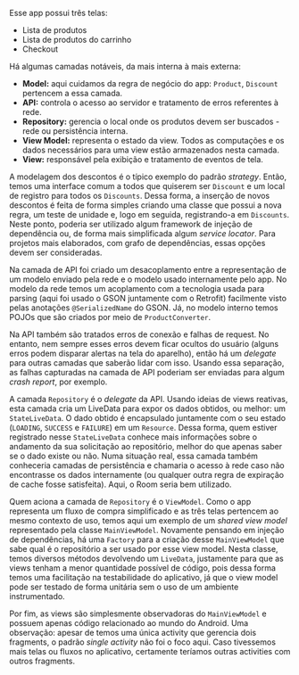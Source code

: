 Esse app possui três telas: 

 - Lista de produtos
 - Lista de produtos do carrinho
 - Checkout

Há algumas camadas notáveis, da mais interna à mais externa:

 - **Model:** aqui cuidamos da regra de negócio do app: `Product`, `Discount` pertencem a essa camada.
 - **API:** controla o acesso ao servidor e tratamento de erros referentes à rede.
 - **Repository:** gerencia o local onde os produtos devem ser buscados - rede ou persistência interna.
 - **View Model:** representa o estado da view. Todos as computações e os dados necessários para uma view estão armazenados nesta camada.
 - **View:** responsável pela exibição e tratamento de eventos de tela.

A modelagem dos descontos é o típico exemplo do padrão _strategy_. Então, temos uma interface comum a todos que quiserem ser `Discount` e um local de registro para todos os `Discounts`. Dessa forma, a inserção de novos descontos é feita de forma simples criando uma classe que possui a nova regra, um teste de unidade e, logo em seguida, registrando-a em `Discounts`.
Neste ponto, poderia ser utilizado algum framework de injeção de dependência ou, de forma mais simplificada algum _service locator_. Para projetos mais elaborados, com grafo de dependências, essas opções devem ser consideradas.

Na camada de API foi criado um desacoplamento entre a representação de um modelo enviado pela rede e o modelo usado internamente pelo app. No modelo da rede temos um  acoplamento com a tecnologia usada para parsing (aqui foi usado o GSON juntamente com o Retrofit) facilmente visto pelas anotações `@SerializedName` do GSON. Já, no modelo interno temos POJOs que são criados por meio de `ProductConverter`. 

Na API também são tratados erros de conexão e falhas de request. No entanto, nem sempre esses erros devem ficar ocultos do usuário (alguns erros podem disparar alertas na tela do aparelho), então há um _delegate_ para outras camadas que saberão lidar com isso. Usando essa separação, as falhas capturadas na camada de API poderiam ser enviadas para algum _crash report_, por exemplo.

A camada `Repository` é o _delegate_ da API. Usando ideias de views reativas, esta camada cria um LiveData para expor os dados obtidos, ou melhor: um `StateLiveData`. O dado obtido é encapsulado juntamente com o seu estado (`LOADING`, `SUCCESS` e `FAILURE`) em um `Resource`. Dessa forma, quem estiver registrado nesse `StateLiveData` conhece mais informações sobre o andamento da sua solicitação ao repositório, melhor do que apenas saber se o dado existe ou não. Numa situação real, essa camada também conheceria camadas de persistência e chamaria o acesso à rede caso não encontrasse os dados internamente (ou qualquer outra regra de expiração de cache fosse satisfeita). Aqui, o Room seria bem utilizado.

Quem aciona a camada de `Repository` é o `ViewModel`. Como o app representa um fluxo de compra simplificado e as três telas pertencem ao mesmo contexto de uso, temos aqui um exemplo de um _shared view model_ representado pela classe `MainViewModel`. Novamente pensando em injeção de dependências, há uma `Factory` para a criação desse `MainViewModel` que sabe qual é o repositório a ser usado por esse view model.
Nesta classe, temos diversos métodos devolvendo um `LiveData`, justamente para que as views tenham a menor quantidade possível de código, pois dessa forma temos uma facilitação na testabilidade do aplicativo, já que o view model pode ser testado de forma unitária sem o uso de um ambiente instrumentado.

Por fim, as views são simplesmente observadoras do `MainViewModel` e possuem apenas código relacionado ao mundo do Android. Uma observação: apesar de temos uma única activity que gerencia dois fragments, o padrão _single activity_ não foi o foco aqui. Caso tivessemos mais telas ou fluxos no aplicativo, certamente teríamos outras activities com outros fragments.